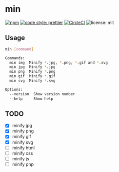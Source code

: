 # min

[![npm](https://img.shields.io/npm/v/@geekcojp/min.svg)](https://www.npmjs.com/package/@geekcojp/gp) [![code style: prettier](https://img.shields.io/badge/code_style-prettier-ff69b4.svg?style=flat-square)](https://github.com/prettier/prettier) [![CircleCI](https://circleci.com/gh/geekcojp/min/tree/master.svg?style=svg&circle-token=baaecbf0a3dea0a009c82e981e6713d8515b13cd)](https://circleci.com/gh/geekcojp/min/tree/master) ![license: mit](https://img.shields.io/packagist/l/doctrine/orm.svg)

## Usage

```bash
min [command]

Commands:
  min img  Minify *.jpg, *.png, *.gif and *.svg
  min jpg  Minify *.jpg
  min png  Minify *.png
  min gif  Minify *.gif
  min svg  Minify *.svg

Options:
  --version  Show version number                                       [boolean]
  --help     Show help                                                 [boolean]
```

## TODO

- [x] minify jpg
- [x] minify png
- [x] minify gif
- [x] minify svg
- [ ] minify html
- [ ] minify css
- [ ] minify js
- [ ] minify php
